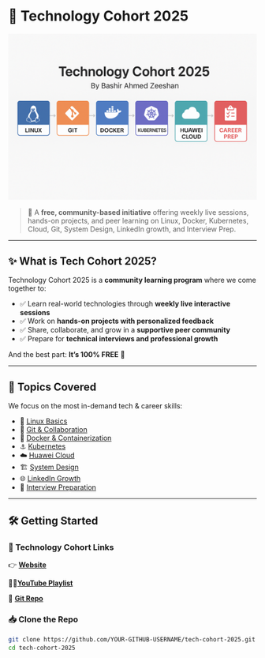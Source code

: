 # 📘 Technology Cohort 2025  

![Cohort Banner](./og-banner.png)  

> 🚀 A **free, community-based initiative** offering weekly live sessions, hands-on projects, and peer learning on Linux, Docker, Kubernetes, Cloud, Git, System Design, LinkedIn growth, and Interview Prep.  

---

## ✨ What is Tech Cohort 2025?  

Technology Cohort 2025 is a **community learning program** where we come together to:  
- ✅ Learn real-world technologies through **weekly live interactive sessions**  
- ✅ Work on **hands-on projects with personalized feedback**  
- ✅ Share, collaborate, and grow in a **supportive peer community**  
- ✅ Prepare for **technical interviews and professional growth**  

And the best part: **It’s 100% FREE** 🎉  

---

## 📂 Topics Covered  

We focus on the most in-demand tech & career skills:  

- 🐧 [Linux Basics](./topics/linux/README.md)  
- 🔗 [Git & Collaboration](./topics/git/README.md)  
- 🐳 [Docker & Containerization](./topics/docker/README.md)  
- ⚓ [Kubernetes](./topics/kubernetes/README.md)  
- ☁️ [Huawei Cloud](./topics/huawei-cloud/README.md)  
- 🏗️ [System Design](./topics/system-design/README.md)  
- 🌐 [LinkedIn Growth](./topics/linkedin-growth/README.md)  
- 🎯 [Interview Preparation](./topics/interview-prep/README.md)  

---

## 🛠️ Getting Started  

### 🔗 Technology Cohort Links   
👉 [**Website**](https://baztechknow.com/technology-cohort-2025)  

🧑‍💻[**YouTube Playlist**](https://www.youtube.com/playlist?list=PLMxmGV3YVXCKoeptvRHmGVsg_50kL6SXu) 

💫 [**Git Repo**](https://github.com/engineerbaz/Tech-Cohort-2025)


### 📥 Clone the Repo  
```bash
git clone https://github.com/YOUR-GITHUB-USERNAME/tech-cohort-2025.git
cd tech-cohort-2025
